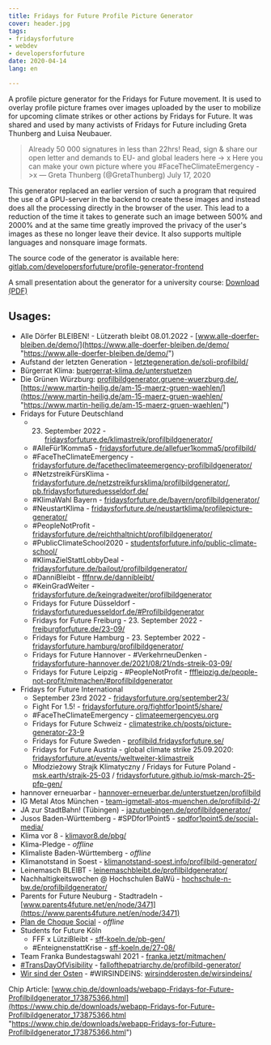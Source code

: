 ```yaml
---
title: Fridays for Future Profile Picture Generator
cover: header.jpg
tags:
- fridaysforfuture
- webdev
- developersforfuture
date: 2020-04-14
lang: en

---
```

A profile picture generator for the Fridays for Future movement. It is used to overlay profile picture frames over images uploaded by the user to mobilize for upcoming climate strikes or other actions by Fridays for Future. It was shared and used by many activists of Fridays for Future including Greta Thunberg and Luisa Neubauer.

> Already 50 000 signatures in less than 22hrs! Read, sign & share our open letter and demands to EU- and global leaders here -> x Here you can make your own picture where you #FaceTheClimateEmergency ->x — Greta Thunberg (@GretaThunberg) July 17, 2020

This generator replaced an earlier version of such a program that required the use of a GPU-server in the backend to create these images and instead does all the processing directly in the browser of the user. This lead to a reduction of the time it takes to generate such an image between 500% and 2000% and at the same time greatly improved the privacy of the user's images as these no longer leave their device. It also supports multiple languages and nonsquare image formats.

<style>
.fff-pbg-container {
margin: 0 auto;
font-size: 16px;
}
.fff-profile-picture-generator--button-group {
margin-bottom: unset;
}
.fff-profile-picture-generator--privacy-note {
font-size: 12px;
}
.fff-profile-picture-generator--button {
display: flex;
align-items: center;
justify-content: center;
padding: 4px;
}
</style>
<div class="fff-pbg-container" style=""></div>
<script type="text/javascript" src="./profile-picture-generator.js"></script>
<script type="application/javascript">
(function () {
window.ProfilePictureGenerator({
container: document.querySelector('.fff-pbg-container'),
initialLanguage: 'de',
languages: {
de: {
name:'German',
uploadButtonTitle:"Eigenes Profilbild generieren",
downloadButtonTitle:"Profilbild herunterladen",
imageAltText:"Generiertes Fridays for Future Profilbild",
fileName:"ProfilePicture.png",
templateUrl:"./september-23-pfp-frame-fff.png",
imagePreview:"./september-23-pfp-frame-fff.png",
privacyNote:"Die ausgewählte Datei wird an keinen Server versendet. Die gesamte Bildgenerierung findet im Browser statt.",
privacyLinkText:"",
privacyLink:"",
templateRenderFunction:function(t){return[{type:"IMAGE_SQUARE",offset:0,size:Math.max(t.width,t.height),src:t.src,rotation:t.srcRotation},{type:"IMAGE_SQUARE",offset:0,size:Math.max(t.width,t.height),src:t.template,rotation:1}]}
},
en: {
name: 'English',
templateUrl:"./september-23-pfp-frame-fff.png",
imagePreview:"./september-23-pfp-frame-fff.png",
privacyLinkText:"",
privacyLink:"",
}
}
});
})();
</script>

The source code of the generator is available here: [gitlab.com/developersforfuture/profile-generator-frontend](https://gitlab.com/developersforfuture/profile-generator-frontend)

A small presentation about the generator for a university course: [Download (PDF)](generating-profile-pictures-to-help-mobilize-millions.pdf)

## Usages:

* Alle Dörfer BLEIBEN! - Lützerath bleibt 08.01.2022 - [www.alle-doerfer-bleiben.de/demo/](https://www.alle-doerfer-bleiben.de/demo/ "https://www.alle-doerfer-bleiben.de/demo/")
* Aufstand der letzten Generation - [letztegeneration.de/soli-profilbild/](https://letztegeneration.de/soli-profilbild/ "https://letztegeneration.de/soli-profilbild/")
* Bürgerrat Klima: [buergerrat-klima.de/unterstuetzen](https://buergerrat-klima.de/unterstuetzen)
* Die Grünen Würzburg: [profilbildgenerator.gruene-wuerzburg.de/](https://profilbildgenerator.gruene-wuerzburg.de/), [https://www.martin-heilig.de/am-15-maerz-gruen-waehlen/](https://www.martin-heilig.de/am-15-maerz-gruen-waehlen/ "https://www.martin-heilig.de/am-15-maerz-gruen-waehlen/")
* Fridays for Future Deutschland
  * 23. September 2022 - [fridaysforfuture.de/klimastreik/profilbildgenerator/](https://fridaysforfuture.de/klimastreik/profilbildgenerator/)
  * #AlleFür1Komma5 - [fridaysforfuture.de/allefuer1komma5/profilbild/](https://fridaysforfuture.de/allefuer1komma5/profilbild/)
  * #FaceTheClimateEmergency - [fridaysforfuture.de/facetheclimateemergency-profilbildgenerator/](https://fridaysforfuture.de/facetheclimateemergency-profilbildgenerator/)
  * #NetzstreikFürsKlima - [fridaysforfuture.de/netzstreikfursklima/profilbildgenerator/](https://fridaysforfuture.de/netzstreikfursklima/profilbildgenerator/), [pb.fridaysforfutureduesseldorf.de/](https://pb.fridaysforfutureduesseldorf.de/)
  * #KlimaWahl Bayern - [fridaysforfuture.de/bayern/profilbildgenerator/](https://fridaysforfuture.de/bayern/profilbildgenerator/)
  * #NeustartKlima - [fridaysforfuture.de/neustartklima/profilepicture-generator/](https://fridaysforfuture.de/neustartklima/profilepicture-generator/)
  * #PeopleNotProfit - [fridaysforfuture.de/reichthaltnicht/profilbildgenerator/](https://fridaysforfuture.de/reichthaltnicht/profilbildgenerator/ "fridaysforfuture.de/reichthaltnicht/profilbildgenerator/")
  * #PublicClimateSchool2020 - [studentsforfuture.info/public-climate-school/](https://studentsforfuture.info/public-climate-school/)
  * #KlimaZielStattLobbyDeal - [fridaysforfuture.de/bailout/profilbildgenerator/](https://fridaysforfuture.de/bailout/profilbildgenerator/)
  * #DanniBleibt - [fffnrw.de/dannibleibt/](https://fffnrw.de/dannibleibt/)
  * #KeinGradWeiter - [fridaysforfuture.de/keingradweiter/profilbildgenerator](https://fridaysforfuture.de/keingradweiter/profilbildgenerator)
  * Fridays for Future Düsseldorf - [fridaysforfutureduesseldorf.de/#Profilbildgenerator](https://fridaysforfutureduesseldorf.de/#Profilbildgenerator)
  * Fridays for Future Freiburg - 23. September 2022 - [freiburgforfuture.de/23-09/](https://freiburgforfuture.de/23-09/)
  * Fridays for Future Hamburg - 23. September 2022 - [fridaysforfuture.hamburg/profilbildgenerator/](https://fridaysforfuture.hamburg/profilbildgenerator/)
  * Fridays for Future Hannover - #VerkehrneuDenken - [fridaysforfuture-hannover.de/2021/08/21/nds-streik-03-09/](https://fridaysforfuture-hannover.de/2021/08/21/nds-streik-03-09/ "https://fridaysforfuture-hannover.de/2021/08/21/nds-streik-03-09/")
  * Fridays for Future Leipzig - #PeopleNotProfit - [fffleipzig.de/people-not-profit/mitmachen/#profilbildgenerator](https://fffleipzig.de/people-not-profit/mitmachen/#profilbildgenerator)
* Fridays for Future International
  * September 23rd 2022 - [fridaysforfuture.org/september23/](https://fridaysforfuture.org/september23/)
  * Fight For 1.5! - [fridaysforfuture.org/fightfor1point5/share/](https://fridaysforfuture.org/fightfor1point5/share/)
  * #FaceTheClimateEmergency - [climateemergencyeu.org](https://climateemergencyeu.org/#pbgen)
  * Fridays for Future Schweiz - [climatestrike.ch/posts/picture-generator-23-9](https://climatestrike.ch/posts/picture-generator-23-9) 
  * Fridays for Future Sweden - [profilbild.fridaysforfuture.se/](https://profilbild.fridaysforfuture.se/)
  * Fridays for Future Austria - global climate strike 25.09.2020: [fridaysforfuture.at/events/weltweiter-klimastreik](https://fridaysforfuture.at/events/weltweiter-klimastreik)
  * Młodzieżowy Strajk Klimatyczny / Fridays for Future Poland - [msk.earth/strajk-25-03](https://www.msk.earth/strajk-25-03 "msk.earth/strajk-25-03") / [fridaysforfuture.github.io/msk-march-25-pfp-gen/](https://fridaysforfuture.github.io/msk-march-25-pfp-gen/)
* hannover erneuərbar - [hannover-erneuerbar.de/unterstuetzen/profilbild](https://hannover-erneuerbar.de/unterstuetzen/profilbild)
* IG Metal Atos München - [team-igmetall-atos-muenchen.de/profilbild-2/](https://team-igmetall-atos-muenchen.de/profilbild-2/ "https://team-igmetall-atos-muenchen.de/profilbild-2/")
* JA zur StadtBahn! (Tübingen) - [jazutuebingen.de/profilbildgenerator/](https://jazutuebingen.de/profilbildgenerator/)
* Jusos Baden-Württemberg - #SPDfor1Point5 - [spdfor1point5.de/social-media/](https://spdfor1point5.de/social-media/)
* Klima vor 8 - [klimavor8.de/pbg/](https://klimavor8.de/pbg/)
* Klima-Pledge - *offline*
* Klimaliste Baden-Württemberg - *offline*
* Klimanotstand in Soest - [klimanotstand-soest.info/profilbild-generator/](https://klimanotstand-soest.info/profilbild-generator/ "https://klimanotstand-soest.info/profilbild-generator/")
* Leinemasch BLEIBT - [leinemaschbleibt.de/profilbildgenerator/](https://leinemaschbleibt.de/profilbildgenerator/)
* Nachhaltigkeitswochen @ Hochschulen BaWü - [hochschule-n-bw.de/profilbildgenerator/](https://hochschule-n-bw.de/profilbildgenerator/)
* Parents for Future Neuburg - Stadtradeln - [www.parents4future.net/en/node/3471](https://www.parents4future.net/en/node/3471)
* [Plan de Choque Social](http://www.plandechoquesocial.org/) - *offline*
* Students for Future Köln
  * FFF x LütziBleibt - [sff-koeln.de/pb-gen/](https://sff-koeln.de/pb-gen/ "https://sff-koeln.de/pb-gen/")
  * #EnteignenstattKrise - [sff-koeln.de/27-08/](https://sff-koeln.de/27-08/)
* Team Franka Bundestagswahl 2021 - [franka.jetzt/mitmachen/](https://franka.jetzt/mitmachen/ "franka.jetzt/mitmachen/")
* [#TransDayOfVisibility](https://www.change.org/p/selbstbestimmung2022-tsgabschaffen) - [fallofthepatriarchy.de/profilbild-generator/](https://fallofthepatriarchy.de/profilbild-generator/)
* [Wir sind der Osten](https://wirsindderosten.de/) - #WIRSINDEINS: [wirsindderosten.de/wirsindeins/](https://wirsindderosten.de/wirsindeins/)

Chip Article: [www.chip.de/downloads/webapp-Fridays-for-Future-Profilbildgenerator_173875366.html](https://www.chip.de/downloads/webapp-Fridays-for-Future-Profilbildgenerator_173875366.html "https://www.chip.de/downloads/webapp-Fridays-for-Future-Profilbildgenerator_173875366.html")
